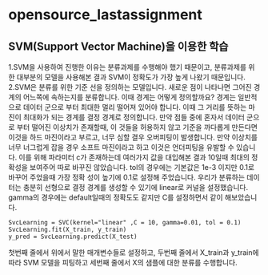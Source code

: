 # opensource_lastassignment
## SVM(Support Vector Machine)을 이용한 학습
1.SVM을 사용하여  진행한 이유는 분류과제를 수행해야 했기 때문이고, 분류과제를 위한 대부분의 모델을 사용해본 결과 SVM이 정확도가 가장 높게 나왔기 때문입니다.
2.SVM은 분류를 위한 기준 선을 정의하는 모델입니다. 새로운 점이 나타나면 그어진 경계의 어느쪽에 속하는지를 분류합니다. 이때 경계는 어떻게 정의할까요?
  경계는 일반적으로 데이터 군으로 부터 최대한 멀리 떨어져 있어야 합니다. 이때 그 거리를 뜻하는 마진이 최대화가 되는 경계를 결정 경계로 정의합니다.
  만약 점들 중에 혼자서 데이터 군으로 부터 떨어진 이상치가 존재할때, 이 것들을 허용하지 않고 기준을 까다롭게 만든다면 이것을 하드 마진이라고 부르고,
  너무 심할 결우 오버피팅이 발생합니다. 만약 이상치를 너무 너그럽게 잡을 경우 소프트 마진이라고 하고 이것은 언더피팅을 유발할 수 있습니다.
  이를 위해 파라미터 c가 존재하는데 여러가지 값을 대입해본 결과 10일때 최대의 정확성을 보여주어 따로 바꾸진 않았습니다. tol의 경우에는 기본값은 1e-3 이지만 0.1로 바꾸어 주었을때 가장 정확
  성이 높기에 0.1로 설정해 주었습니다. 우리가 분류하는 데이터는 충분히 선형으로 결정 경계를 생성할 수 있기에 linear로 커널을 설정했습니다. gamma의 경우에는 default일때의 정확도도 같지만 
  C를 설정하면서 같이 해보았습니다.
```
SvcLearning = SVC(kernel="linear" ,C = 10, gamma=0.01, tol = 0.1)
SvcLearning.fit(X_train, y_train)
y_pred = SvcLearning.predict(X_test)
```
첫번째 줄에서 위에서 말한 매개변수들로 설정하고,
두번째 줄에서 X_train과 y_train에 따라 SVM 모델을 피팅하고
세번째 줄에서 X의 샘플에 대한 분류를 수행합니다.
